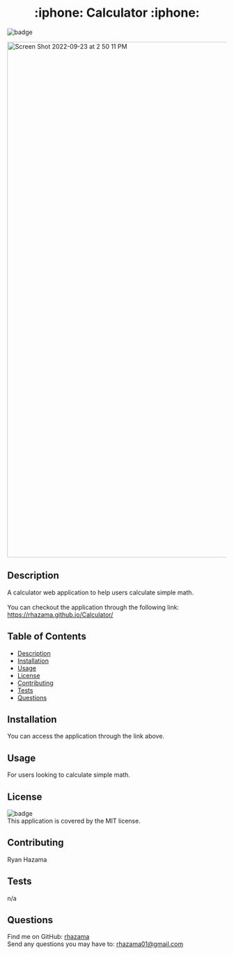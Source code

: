 <h1 align="center">:iphone: Calculator :iphone:</h1>

![badge](https://img.shields.io/badge/license-MIT-brightgreen)<br />

<img width="1185" alt="Screen Shot 2022-09-23 at 2 50 11 PM" src="https://user-images.githubusercontent.com/88352747/192061587-b10a9d51-123d-4b56-95b5-8102e80a8bf0.png">

## Description
A calculator web application to help users calculate simple math.
<br />
<br />
You can checkout the application through the following link: https://rhazama.github.io/Calculator/

## Table of Contents
- [Description](#description)
- [Installation](#installation)
- [Usage](#usage)
- [License](#license)
- [Contributing](#contributing)
- [Tests](#tests)
- [Questions](#questions)
## Installation
You can access the application through the link above.
## Usage
For users looking to calculate simple math.
## License
![badge](https://img.shields.io/badge/license-MIT-brightgreen)
<br />
This application is covered by the MIT license.
## Contributing
Ryan Hazama
## Tests
n/a
## Questions
Find me on GitHub: [rhazama](https://github.com/rhazama)<br />
Send any questions you may have to: rhazama01@gmail.com<br />
